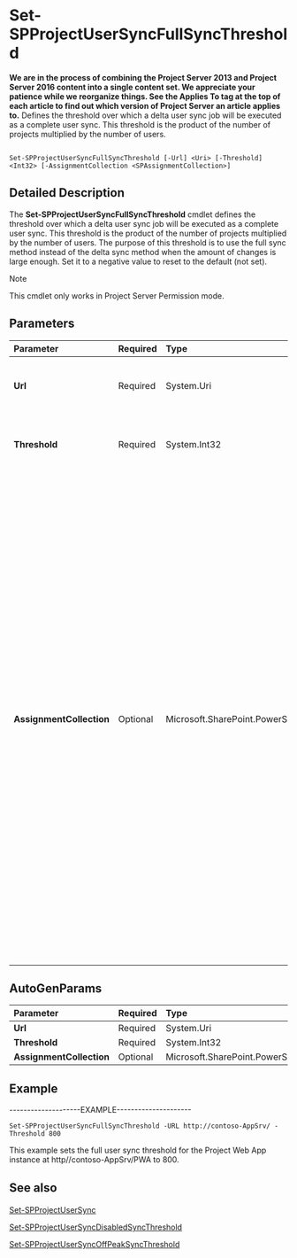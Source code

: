 

# Set-SPProjectUserSyncFullSyncThreshold
 **We are in the process of combining the Project Server 2013 and Project Server 2016 content into a single content set. We appreciate your patience while we reorganize things. See the Applies To tag at the top of each article to find out which version of Project Server an article applies to.**
Defines the threshold over which a delta user sync job will be executed as a complete user sync. This threshold is the product of the number of projects multiplied by the number of users.
  
    
    


```

Set-SPProjectUserSyncFullSyncThreshold [-Url] <Uri> [-Threshold] <Int32> [-AssignmentCollection <SPAssignmentCollection>]
```


## Detailed Description

The **Set-SPProjectUserSyncFullSyncThreshold** cmdlet defines the threshold over which a delta user sync job will be executed as a complete user sync. This threshold is the product of the number of projects multiplied by the number of users. The purpose of this threshold is to use the full sync method instead of the delta sync method when the amount of changes is large enough. Set it to a negative value to reset to the default (not set).
  
    
    

> [!NOTE]
> This cmdlet only works in Project Server Permission mode. 
  
    
    


## Parameters



|**Parameter**|**Required**|**Type**|**Description**|
|:-----|:-----|:-----|:-----|
|**Url** <br/> |Required  <br/> |System.Uri  <br/> |The URL of the Project Web App instance where you want to set the threshold.  <br/> |
|**Threshold** <br/> |Required  <br/> |System.Int32  <br/> |A whole number consisting of the number of projects multiplied by the number of users.  <br/> |
|**AssignmentCollection** <br/> |Optional  <br/> |Microsoft.SharePoint.PowerShell.SPAssignmentCollection  <br/> |Manages objects for the purpose of proper disposal. Use of objects, such as **SPWeb** or **SPSite**, can use large amounts of memory and use of these objects in Windows PowerShell scripts requires proper memory management. Using the **SPAssignment** object, you can assign objects to a variable and dispose of the objects after they are needed to free up memory. When **SPWeb**, **SPSite**, or **SPSiteAdministration** objects are used, the objects are automatically disposed of if an assignment collection or the **Global** parameter is not used. <br/> > [!NOTE]> When the **Global** parameter is used, all objects are contained in the global store. If objects are not immediately used, or disposed of by using the **Stop-SPAssignment** command, an out-of-memory scenario can occur.          |
   

## AutoGenParams



|**Parameter**|**Required**|**Type**|**Description**|
|:-----|:-----|:-----|:-----|
|**Url** <br/> |Required  <br/> |System.Uri  <br/> ||
|**Threshold** <br/> |Required  <br/> |System.Int32  <br/> ||
|**AssignmentCollection** <br/> |Optional  <br/> |Microsoft.SharePoint.PowerShell.SPAssignmentCollection  <br/> ||
   

## Example

--------------------EXAMPLE--------------------- 
  
    
    

```
Set-SPProjectUserSyncFullSyncThreshold -URL http://contoso-AppSrv/ -Threshold 800
```

This example sets the full user sync threshold for the Project Web App instance at http//contoso-AppSrv/PWA to 800.
  
    
    

## See also


#### 


  
    
    
 [Set-SPProjectUserSync](2e6fc417-d882-4e7a-b0fc-94c2a72a0b0d.md)
  
    
    
 [Set-SPProjectUserSyncDisabledSyncThreshold](c68768e4-548e-4eb1-b879-baa84dd52fae.md)
  
    
    
 [Set-SPProjectUserSyncOffPeakSyncThreshold](da1217a9-ca83-4d68-83f9-5e1632984b9b.md)